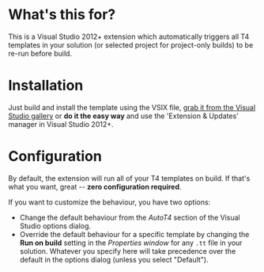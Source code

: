 # What's this for?

This is a Visual Studio 2012+ extension which automatically triggers all T4 templates in your solution (or selected project for project-only builds) to be re-run before build.

# Installation

Just build and install the template using the VSIX file, [grab it from the Visual Studio gallery](http://visualstudiogallery.msdn.microsoft.com/84e6f033-6da3-4641-a058-12feef0a33b9) or **do it the easy way** and use the 'Extension & Updates' manager in Visual Studio 2012+.

# Configuration

By default, the extension will run all of your T4 templates on build. If that's what you want, great -- **zero configuration required**.

If you want to customize the behaviour, you have two options:

* Change the default behaviour from the _AutoT4_ section of the Visual Studio options dialog.
* Override the default behaviour for a specific template by changing the **Run on build** setting in the _Properties window_ for any `.tt` file in your solution. Whatever you specify here will take precedence over the default in the options dialog (unless you select "Default").